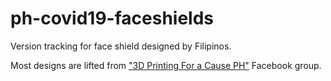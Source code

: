 # ph-covid19-faceshields
Version tracking for face shield designed by Filipinos.

Most designs are lifted from ["3D Printing For a Cause PH"] Facebook group.

["3D Printing For a Cause PH"]: https://www.facebook.com/groups/2831079386941950/
